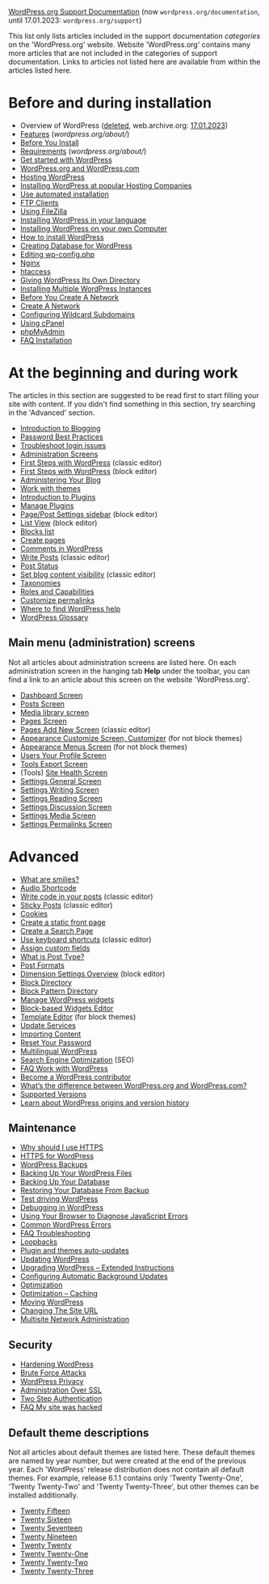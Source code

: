 [WordPress.org Support Documentation](https://wordpress.org/documentation/) (now `wordpress.org/documentation`, until 17.01.2023: `wordpress.org/support`)

This list only lists articles included in the support documentation _categories_ on the 'WordPress.org' website. Website 'WordPress.org' contains many more articles that are not included in the categories of support documentation. Links to articles not listed here are available from within the articles listed here.

# Before and during installation

- Overview of WordPress ([deleted](https://wordpress.org/support/article/overview-of-wordpress/), web.archive.org: [17.01.2023](https://web.archive.org/web/20230117010343/https://wordpress.org/support/article/overview-of-wordpress/))
- [Features](https://wordpress.org/about/features/) <!-- до 17.01.2023: https://wordpress.org/support/article/wordpress-features/ --> (_wordpress.org/about/_)
- [Before You Install](https://wordpress.org/documentation/article/before-you-install/) <!-- до 17.01.2023: https://wordpress.org/support/article/before-you-install/ -->
- [Requirements](https://wordpress.org/about/requirements/) (_wordpress.org/about/_)
- [Get started with WordPress](https://wordpress.org/documentation/article/get-started-with-wordpress/) <!-- до 17.01.2023: https://wordpress.org/support/article/new-to-wordpress-where-to-start/ -->
- [WordPress.org and WordPress.com](https://wordpress.org/documentation/article/wordpress-org-and-wordpress-com/) <!-- до 17.01.2023: https://wordpress.org/support/article/wordpress-org-and-wordpress-com/ -->
- [Hosting WordPress](https://wordpress.org/documentation/article/hosting-wordpress/) <!-- до 17.01.2023: https://wordpress.org/support/article/hosting-wordpress/ -->
- [Installing WordPress at popular Hosting Companies](https://wordpress.org/documentation/article/installing-wordpress-at-popular-hosting-companies/) <!-- до 17.01.2023: https://wordpress.org/support/article/installing-wordpress-at-popular-hosting-companies/ -->
- [Use automated installation](https://wordpress.org/documentation/article/use-automated-installation/) <!-- до 17.01.2023: https://wordpress.org/support/article/automated-installation/ -->
- [FTP Clients](https://wordpress.org/documentation/article/ftp-clients/) <!-- до 17.01.2023: https://wordpress.org/support/article/ftp-clients/ -->
- [Using FileZilla](https://wordpress.org/documentation/article/using-filezilla/) <!-- до 17.01.2023: https://wordpress.org/support/article/using-filezilla/ -->
- [Installing WordPress in your language](https://wordpress.org/documentation/article/installing-wordpress-in-your-language/) <!-- до 17.01.2023: https://wordpress.org/support/article/installing-wordpress-in-your-language/ -->
- [Installing WordPress on your own Computer](https://wordpress.org/documentation/article/installing-wordpress-on-your-own-computer/) <!-- до 17.01.2023: https://wordpress.org/support/article/installing-wordpress-on-your-own-computer/ -->
- [How to install WordPress](https://wordpress.org/documentation/article/how-to-install-wordpress/) <!-- до 17.01.2023: https://wordpress.org/support/article/how-to-install-wordpress/ -->
- [Creating Database for WordPress](https://wordpress.org/documentation/article/creating-database-for-wordpress/) <!-- до 17.01.2023: https://wordpress.org/support/article/creating-database-for-wordpress/ -->
- [Editing wp-config.php](https://wordpress.org/documentation/article/editing-wp-config-php/) <!-- до 17.01.2023: https://wordpress.org/support/article/editing-wp-config-php/ -->
- [Nginx](https://wordpress.org/documentation/article/nginx/) <!-- до 17.01.2023: https://wordpress.org/support/article/nginx/ -->
- [htaccess](https://wordpress.org/documentation/article/htaccess/) <!-- до 17.01.2023: https://wordpress.org/support/article/htaccess/ -->
- [Giving WordPress Its Own Directory](https://wordpress.org/documentation/article/giving-wordpress-its-own-directory/) <!-- до 17.01.2023: https://wordpress.org/support/article/giving-wordpress-its-own-directory/ -->
- [Installing Multiple WordPress Instances](https://wordpress.org/documentation/article/installing-multiple-blogs/) <!-- до 17.01.2023: https://wordpress.org/support/article/installing-multiple-blogs/ -->
- [Before You Create A Network](https://wordpress.org/documentation/article/before-you-create-a-network/) <!-- до 17.01.2023: https://wordpress.org/support/article/before-you-create-a-network/ -->
- [Create A Network](https://wordpress.org/documentation/article/create-a-network/) <!-- до 17.01.2023: https://wordpress.org/support/article/create-a-network/ -->
- [Configuring Wildcard Subdomains](https://wordpress.org/documentation/article/configuring-wildcard-subdomains/) <!-- до 17.01.2023: https://wordpress.org/support/article/configuring-wildcard-subdomains/ -->
- [Using cPanel](https://wordpress.org/documentation/article/using-cpanel/) <!-- до 17.01.2023: https://wordpress.org/support/article/using-cpanel/ -->
- [phpMyAdmin](https://wordpress.org/documentation/article/phpmyadmin/) <!-- до 17.01.2023: https://wordpress.org/support/article/phpmyadmin/ -->
- [FAQ Installation](https://wordpress.org/documentation/article/faq-installation/) <!-- до 17.01.2023: https://wordpress.org/support/article/faq-installation/ -->

# At the beginning and during work

The articles in this section are suggested to be read first to start filling your site with content. If you didn't find something in this section, try searching in the 'Advanced' section.

- [Introduction to Blogging](https://wordpress.org/documentation/article/introduction-to-blogging/) <!-- до 17.01.2023: https://wordpress.org/support/article/introduction-to-blogging/ -->
- [Password Best Practices](https://wordpress.org/documentation/article/password-best-practices/) <!-- до 17.01.2023: https://wordpress.org/support/article/password-best-practices/ -->
- [Troubleshoot login issues](https://wordpress.org/documentation/article/troubleshoot-login-issues/) <!-- до 17.01.2023: https://wordpress.org/support/article/login-trouble/ -->
- [Administration Screens](https://wordpress.org/documentation/article/administration-screens/) <!-- до 17.01.2023: https://wordpress.org/support/article/administration-screens/ -->
- [First Steps with WordPress](https://wordpress.org/documentation/article/first-steps-with-wordpress-classic/) (classic editor) <!-- до 17.01.2023: https://wordpress.org/support/article/first-steps-with-wordpress-classic/ -->
- [First Steps with WordPress](https://wordpress.org/documentation/article/first-steps-with-wordpress-block-editor/) (block editor) <!-- до 17.01.2023: https://wordpress.org/support/article/first-steps-with-wordpress/ -->
- [Administering Your Blog](https://wordpress.org/documentation/article/administer-your-blog/) <!-- до 17.01.2023: https://wordpress.org/support/article/administering-your-blog/ -->
- [Work with themes](https://wordpress.org/documentation/article/worik-with-themes/)<!-- до 17.01.2023: https://wordpress.org/support/article/using-themes/ -->
- [Introduction to Plugins](https://wordpress.org/documentation/article/introduction-to-plugins/) <!-- до 17.01.2023: https://wordpress.org/support/article/plugins/ -->
- [Manage Plugins](https://wordpress.org/documentation/article/manage-plugins/) <!-- до 17.01.2023: https://wordpress.org/support/article/managing-plugins/ -->
- [Page/Post Settings sidebar](https://wordpress.org/documentation/article/page-post-settings-sidebar/) (block editor) <!-- до 17.01.2023: https://wordpress.org/support/article/settings-sidebar/ -->
- [List View](https://wordpress.org/documentation/article/list-view/) (block editor) <!-- до 17.01.2023: https://wordpress.org/support/article/list-view/ -->
- [Blocks list](https://wordpress.org/documentation/article/blocks-list/) <!-- до 17.01.2023: https://wordpress.org/support/article/blocks/ -->
- [Create pages](https://wordpress.org/documentation/article/create-pages/) <!-- до 17.01.2023: https://wordpress.org/support/article/pages/ -->
- [Comments in WordPress](https://wordpress.org/documentation/article/comments-in-wordpress/) <!-- до 17.01.2023: https://wordpress.org/support/article/comments-in-wordpress/ -->
- [Write Posts](https://wordpress.org/documentation/article/write-posts-classic-editor/) (classic editor) <!-- до 17.01.2023: https://wordpress.org/support/article/writing-posts/ -->
- [Post Status](https://wordpress.org/documentation/article/post-status/) <!-- до 17.01.2023: https://wordpress.org/support/article/post-status/ -->
- [Set blog content visibility](https://wordpress.org/documentation/article/content-visibility-classic-editor/) (classic editor) <!-- до 17.01.2023: https://wordpress.org/support/article/content-visibility/ -->
- [Taxonomies](https://wordpress.org/documentation/article/taxonomies/) <!-- до 17.01.2023: https://wordpress.org/support/article/taxonomies/ -->
- [Roles and Capabilities](https://wordpress.org/documentation/article/roles-and-capabilities/) <!-- до 17.01.2023: https://wordpress.org/support/article/roles-and-capabilities/ -->
- [Customize permalinks](https://wordpress.org/documentation/article/customize-permalinks/) <!-- до 17.01.2023: https://wordpress.org/support/article/using-permalinks/ -->
- [Where to find WordPress help](https://wordpress.org/documentation/article/where-to-find-wordpress-help/) <!-- до 17.01.2023: https://wordpress.org/support/article/finding-wordpress-help/ -->
- [WordPress Glossary](https://wordpress.org/documentation/article/wordpress-glossary/) <!-- до 17.01.2023: https://wordpress.org/support/article/glossary/ -->

## Main menu (administration) screens

Not all articles about administration screens are listed here. On each administration screen in the hanging tab **Help** under the toolbar, you can find a link to an article about this screen on the website 'WordPress.org'.

- [Dashboard Screen](https://wordpress.org/documentation/article/dashboard-screen/) <!-- до 17.01.2023: https://wordpress.org/support/article/dashboard-screen/ -->
- [Posts Screen](https://wordpress.org/documentation/article/posts-screen/) <!-- до 17.01.2023: https://wordpress.org/support/article/posts-screen/ -->
- [Media library screen](https://wordpress.org/documentation/article/media-library-screen/) <!-- до 17.01.2023: https://wordpress.org/support/article/media-library-screen/ -->
- [Pages Screen](https://wordpress.org/documentation/article/pages-screen/) <!-- до 17.01.2023: https://wordpress.org/support/article/pages-screen/ -->
- [Pages Add New Screen](https://wordpress.org/documentation/article/pages-add-new-screen/) (classic editor) <!-- до 17.01.2023: https://wordpress.org/support/article/pages-add-new-screen/ -->
- [Appearance Customize Screen, Customizer](https://wordpress.org/documentation/article/customizer/) (for not block themes) <!-- до 17.01.2023: https://wordpress.org/support/article/appearance-customize-screen/ -->
- [Appearance Menus Screen](https://wordpress.org/documentation/article/appearance-menus-screen/) (for not block themes) <!-- до 17.01.2023: https://wordpress.org/support/article/appearance-menus-screen/ -->
- [Users Your Profile Screen](https://wordpress.org/documentation/article/users-your-profile-screen/) <!-- до 17.01.2023: https://wordpress.org/support/article/users-your-profile-screen/ -->
- [Tools Export Screen](https://wordpress.org/documentation/article/tools-export-screen/) <!-- до 17.01.2023: https://wordpress.org/support/article/tools-export-screen/ -->
- (Tools) [Site Health Screen](https://wordpress.org/documentation/article/site-health-screen/) <!-- до 17.01.2023: https://wordpress.org/support/article/site-health-screen/ -->
- [Settings General Screen](https://wordpress.org/documentation/article/settings-general-screen/) <!-- до 17.01.2023: https://wordpress.org/support/article/settings-general-screen/ -->
- [Settings Writing Screen](https://wordpress.org/documentation/article/settings-writing-screen/) <!-- до 17.01.2023: https://wordpress.org/support/article/settings-writing-screen/ -->
- [Settings Reading Screen](https://wordpress.org/documentation/article/settings-reading-screen/) <!-- до 17.01.2023: https://wordpress.org/support/article/settings-reading-screen/ -->
- [Settings Discussion Screen](https://wordpress.org/documentation/article/settings-discussion-screen/) <!-- до 17.01.2023: https://wordpress.org/support/article/settings-discussion-screen/ -->
- [Settings Media Screen](https://wordpress.org/documentation/article/settings-media-screen/) <!-- до 17.01.2023: https://wordpress.org/support/article/settings-media-screen/ -->
- [Settings Permalinks Screen](https://wordpress.org/documentation/article/settings-permalinks-screen/) <!-- до 17.01.2023: https://wordpress.org/support/article/settings-permalinks-screen/ -->

# Advanced

- [What are smilies?](https://wordpress.org/documentation/article/what-are-smilies/) <!-- до 17.01.2023: https://wordpress.org/support/article/using-smilies/ -->
- [Audio Shortcode](https://wordpress.org/documentation/article/audio-shortcode/) <!-- до 17.01.2023: https://wordpress.org/support/article/audio-shortcode/ -->
- [Write code in your posts](https://wordpress.org/documentation/article/write-code-in-your-posts-classic-editor/) (classic editor) <!-- до 17.01.2023: https://wordpress.org/support/article/writing-code-in-your-posts/ -->
- [Sticky Posts](https://wordpress.org/documentation/article/sticky-posts-classic-editor/) (classic editor) <!-- до 17.01.2023: https://wordpress.org/support/article/sticky-posts/ -->
- [Cookies](https://wordpress.org/documentation/article/cookies/) <!-- до 17.01.2023: https://wordpress.org/support/article/cookies/ -->
- [Create a static front page](https://wordpress.org/documentation/article/create-a-static-front-page/) <!-- до 17.01.2023: https://wordpress.org/support/article/creating-a-static-front-page/ -->
- [Create a Search Page](https://wordpress.org/documentation/article/create-a-search-page/) <!-- до 17.01.2023: https://wordpress.org/support/article/creating-a-search-page/ -->
- [Use keyboard shortcuts](https://wordpress.org/documentation/article/keyboard-shortcuts-classic-editor/) (classic editor) <!-- до 17.01.2023: https://wordpress.org/support/article/keyboard-shortcuts/ -->
- [Assign custom fields](https://wordpress.org/documentation/article/assign-custom-fields/) <!-- до 17.01.2023: https://wordpress.org/support/article/custom-fields/ -->
- [What is Post Type?](https://wordpress.org/documentation/article/what-is-post-type/) <!-- до 17.01.2023: https://wordpress.org/support/article/post-types/ -->
- [Post Formats](https://wordpress.org/documentation/article/post-formats/) <!-- до 17.01.2023: https://wordpress.org/support/article/post-formats/ -->
- [Dimension Settings Overview](https://wordpress.org/documentation/article/dimension-controls-overview/) (block editor) <!-- до 17.01.2023: https://wordpress.org/support/article/dimension-controls-overview/ -->
- [Block Directory](https://wordpress.org/documentation/article/block-directory/) <!-- до 17.01.2023: https://wordpress.org/support/article/block-directory/ -->
- [Block Pattern Directory](https://wordpress.org/documentation/article/block-pattern-directory/) <!-- до 17.01.2023: https://wordpress.org/support/article/block-pattern-directory/ -->
- [Manage WordPress widgets](https://wordpress.org/documentation/article/manage-wordpress-widgets/) <!-- до 17.01.2023: https://wordpress.org/support/article/wordpress-widgets/ -->
- [Block-based Widgets Editor](https://wordpress.org/documentation/article/block-based-widgets-editor/) <!-- до 17.01.2023: https://wordpress.org/support/article/block-based-widgets-editor/ -->
- [Template Editor](https://wordpress.org/documentation/article/template-editor/) (for block themes) <!-- до 17.01.2023: https://wordpress.org/support/article/template-editor/ -->
- [Update Services](https://wordpress.org/documentation/article/update-services/) <!-- до 17.01.2023: https://wordpress.org/support/article/update-services/ -->
- [Importing Content](https://wordpress.org/documentation/article/importing-content/) <!-- до 17.01.2023: https://wordpress.org/support/article/importing-content/ -->
- [Reset Your Password](https://wordpress.org/documentation/article/reset-your-password/) <!-- до 17.01.2023: https://wordpress.org/support/article/resetting-your-password/ -->
- [Multilingual WordPress](https://wordpress.org/documentation/article/multilingual-wordpress/) <!-- до 17.01.2023: https://wordpress.org/support/article/multilingual-wordpress/ -->
- [Search Engine Optimization](https://wordpress.org/documentation/article/search-engine-optimization/) (SEO) <!-- до 17.01.2023: https://wordpress.org/support/article/search-engine-optimization/ -->
- [FAQ Work with WordPress](https://wordpress.org/documentation/article/faq-work-with-wordpress/) <!-- до 17.01.2023: https://wordpress.org/support/article/faq-working-with-wordpress/ -->
- [Become a WordPress contributor](https://wordpress.org/documentation/article/become-a-wordpress-contributor/) <!-- до 17.01.2023: https://wordpress.org/support/article/contributing-to-wordpress/ -->
- [What’s the difference between WordPress.org and WordPress.com?](https://wordpress.org/documentation/article/difference-between-wordpress-org-and-wordpress-com/) <!-- до 17.01.2023: https://wordpress.org/support/article/wordpress-vs-wordpress-com/ -->
- [Supported Versions](https://wordpress.org/documentation/article/supported-versions/) <!-- до 17.01.2023: https://wordpress.org/support/article/supported-versions/ -->
- [Learn about WordPress origins and version history](https://wordpress.org/documentation/article/learn-about-wordpress-and-version-history/) <!-- до 17.01.2023: https://wordpress.org/support/article/history/ -->

## Maintenance

- [Why should I use HTTPS](https://wordpress.org/documentation/article/why-should-i-use-https/) <!-- до 17.01.2023: https://wordpress.org/support/article/why-should-i-use-https/ -->
- [HTTPS for WordPress](https://wordpress.org/documentation/article/https-for-wordpress/) <!-- до 17.01.2023: https://wordpress.org/support/article/https-for-wordpress/ -->
- [WordPress Backups](https://wordpress.org/documentation/article/wordpress-backups/) <!-- до 17.01.2023: https://wordpress.org/support/article/wordpress-backups/ -->
- [Backing Up Your WordPress Files](https://wordpress.org/documentation/article/backing-up-your-wordpress-files/) <!-- до 17.01.2023: https://wordpress.org/support/article/backing-up-your-wordpress-files/ -->
- [Backing Up Your Database](https://wordpress.org/documentation/article/backing-up-your-database/) <!-- до 17.01.2023: https://wordpress.org/support/article/backing-up-your-database/ -->
- [Restoring Your Database From Backup](https://wordpress.org/documentation/article/restoring-your-database-from-backup/) <!-- до 17.01.2023: https://wordpress.org/support/article/restoring-your-database-from-backup/ -->
- [Test driving WordPress](https://wordpress.org/documentation/article/test-driving-wordpress/) <!-- до 17.01.2023: https://wordpress.org/support/article/test-driving-wordpress/ -->
- [Debugging in WordPress](https://wordpress.org/documentation/article/debugging-in-wordpress/) <!-- до 17.01.2023: https://wordpress.org/support/article/debugging-in-wordpress/ -->
- [Using Your Browser to Diagnose JavaScript Errors](https://wordpress.org/documentation/article/using-your-browser-to-diagnose-javascript-errors/) <!-- до 17.01.2023: https://wordpress.org/support/article/using-your-browser-to-diagnose-javascript-errors/ -->
- [Common WordPress Errors](https://wordpress.org/documentation/article/common-wordpress-errors/) <!-- до 17.01.2023: https://wordpress.org/support/article/common-wordpress-errors/ -->
- [FAQ Troubleshooting](https://wordpress.org/documentation/article/faq-troubleshooting/) <!-- до 17.01.2023: https://wordpress.org/support/article/faq-troubleshooting/ -->
- [Loopbacks](https://wordpress.org/documentation/article/loopbacks/) <!-- до 17.01.2023: https://wordpress.org/support/article/loopbacks/ -->
- [Plugin and themes auto-updates](https://wordpress.org/documentation/article/plugins-themes-auto-updates/) <!-- до 17.01.2023: https://wordpress.org/support/article/plugins-themes-auto-updates/ -->
- [Updating WordPress](https://wordpress.org/documentation/article/updating-wordpress/) <!-- до 17.01.2023: https://wordpress.org/support/article/updating-wordpress/ -->
- [Upgrading WordPress – Extended Instructions](https://wordpress.org/documentation/article/upgrading-wordpress-extended-instructions/) <!-- до 17.01.2023: https://wordpress.org/support/article/upgrading-wordpress-extended-instructions/ -->
- [Configuring Automatic Background Updates](https://wordpress.org/documentation/article/configuring-automatic-background-updates/) <!-- до 17.01.2023: https://wordpress.org/support/article/configuring-automatic-background-updates/ -->
- [Optimization](https://wordpress.org/documentation/article/optimization/) <!-- до 17.01.2023: https://wordpress.org/support/article/optimization/ -->
- [Optimization – Caching](https://wordpress.org/documentation/article/optimization-caching/) <!-- до 17.01.2023: https://wordpress.org/support/article/optimization-caching/ -->
- [Moving WordPress](https://wordpress.org/documentation/article/moving-wordpress/) <!-- до 17.01.2023: https://wordpress.org/support/article/moving-wordpress/ -->
- [Changing The Site URL](https://wordpress.org/documentation/article/changing-the-site-url/) <!-- до 17.01.2023: https://wordpress.org/support/article/changing-the-site-url/ -->
- [Multisite Network Administration](https://wordpress.org/documentation/article/multisite-network-administration/) <!-- до 17.01.2023: https://wordpress.org/support/article/multisite-network-administration/ -->

## Security

- [Hardening WordPress](https://wordpress.org/documentation/article/hardening-wordpress/) <!-- до 17.01.2023: https://wordpress.org/support/article/hardening-wordpress/ -->
- [Brute Force Attacks](https://wordpress.org/documentation/article/brute-force-attacks/) <!-- до 17.01.2023: https://wordpress.org/support/article/brute-force-attacks/ -->
- [WordPress Privacy](https://wordpress.org/documentation/article/wordpress-privacy/) <!-- до 17.01.2023: https://wordpress.org/support/article/wordpress-privacy/ -->
- [Administration Over SSL](https://wordpress.org/documentation/article/administration-over-ssl/) <!-- до 17.01.2023: https://wordpress.org/support/article/administration-over-ssl/ -->
- [Two Step Authentication](https://wordpress.org/documentation/article/two-step-authentication/) <!-- до 17.01.2023: https://wordpress.org/support/article/two-step-authentication/ -->
- [FAQ My site was hacked](https://wordpress.org/documentation/article/faq-my-site-was-hacked/) <!-- до 17.01.2023: https://wordpress.org/support/article/faq-my-site-was-hacked/ -->

## Default theme descriptions

Not all articles about default themes are listed here. These default themes are named by year number, but were created at the end of the previous year. Each 'WordPress' release distribution does not contain all default themes. For example, release 6.1.1 contains only 'Twenty Twenty-One', 'Twenty Twenty-Two' and 'Twenty Twenty-Three', but other themes can be installed additionally.

- [Twenty Fifteen](https://wordpress.org/documentation/article/twenty-fifteen/) <!-- до 17.01.2023: https://wordpress.org/support/article/twenty-fifteen/ -->
- [Twenty Sixteen](https://wordpress.org/documentation/article/twenty-sixteen/) <!-- до 17.01.2023: https://wordpress.org/support/article/twenty-sixteen/ -->
- [Twenty Seventeen](https://wordpress.org/documentation/article/twenty-seventeen/) <!-- до 17.01.2023: https://wordpress.org/support/article/twenty-seventeen/ -->
- [Twenty Nineteen](https://wordpress.org/documentation/article/twenty-nineteen/) <!-- до 17.01.2023: https://wordpress.org/support/article/twenty-nineteen/ -->
- [Twenty Twenty](https://wordpress.org/documentation/article/twenty-twenty/) <!-- до 17.01.2023: https://wordpress.org/support/article/twenty-twenty/ -->
- [Twenty Twenty-One](https://wordpress.org/documentation/article/twenty-twenty-one/) <!-- до 17.01.2023: https://wordpress.org/support/article/twenty-twenty-one/ -->
- [Twenty Twenty-Two](https://wordpress.org/documentation/article/twenty-twenty-two/) <!-- до 17.01.2023: https://wordpress.org/support/article/twenty-twenty-two/ -->
- [Twenty Twenty-Three](https://wordpress.org/documentation/article/twenty-twenty-three/) <!-- до 17.01.2023: https://wordpress.org/support/article/twenty-twenty-three/ -->
